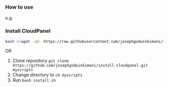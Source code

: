 ### How to use

e.g.

### Install CloudPanel

```bash
bash <(wget -qO- https://raw.githubusercontent.com/josephgodwinkimani/install-cloudpanel/main/install)
```

OR

1. Clone repository `git clone https://github.com/josephgodwinkimani/install-cloudpanel.git myscripts`
2. Change directory to `cd myscripts`
3. Run `bash install.sh`

